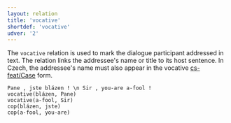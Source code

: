 ```yaml
---
layout: relation
title: 'vocative'
shortdef: 'vocative'
udver: '2'
---
```


The `vocative` relation is used to mark the dialogue participant addressed in text.
The relation links the addressee's name or title to its host sentence.
In Czech, the addressee's name must also appear in the vocative [cs-feat/Case]() form.

~~~ sdparse
Pane , jste blázen ! \n Sir , you-are a-fool !
vocative(blázen, Pane)
vocative(a-fool, Sir)
cop(blázen, jste)
cop(a-fool, you-are)
~~~
<!-- Interlanguage links updated Út zář 29 18:41:36 CEST 2020 -->
